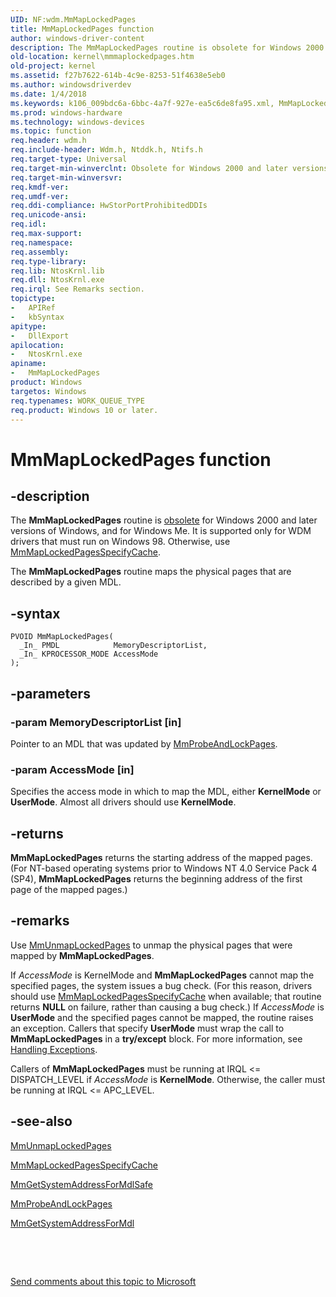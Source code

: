 ```yaml
---
UID: NF:wdm.MmMapLockedPages
title: MmMapLockedPages function
author: windows-driver-content
description: The MmMapLockedPages routine is obsolete for Windows 2000 and later versions of Windows, and for Windows Me.
old-location: kernel\mmmaplockedpages.htm
old-project: kernel
ms.assetid: f27b7622-614b-4c9e-8253-51f4638e5eb0
ms.author: windowsdriverdev
ms.date: 1/4/2018
ms.keywords: k106_009bdc6a-6bbc-4a7f-927e-ea5c6de8fa95.xml, MmMapLockedPages routine [Kernel-Mode Driver Architecture], wdm/MmMapLockedPages, kernel.mmmaplockedpages, MmMapLockedPages
ms.prod: windows-hardware
ms.technology: windows-devices
ms.topic: function
req.header: wdm.h
req.include-header: Wdm.h, Ntddk.h, Ntifs.h
req.target-type: Universal
req.target-min-winverclnt: Obsolete for Windows 2000 and later versions of Windows, and for Windows Me. This routine is supported only for WDM drivers that must run on Windows 98. Otherwise, use MmMapLockedPagesSpecifyCache.
req.target-min-winversvr: 
req.kmdf-ver: 
req.umdf-ver: 
req.ddi-compliance: HwStorPortProhibitedDDIs
req.unicode-ansi: 
req.idl: 
req.max-support: 
req.namespace: 
req.assembly: 
req.type-library: 
req.lib: NtosKrnl.lib
req.dll: NtosKrnl.exe
req.irql: See Remarks section.
topictype:
-	APIRef
-	kbSyntax
apitype:
-	DllExport
apilocation:
-	NtosKrnl.exe
apiname:
-	MmMapLockedPages
product: Windows
targetos: Windows
req.typenames: WORK_QUEUE_TYPE
req.product: Windows 10 or later.
---
```


# MmMapLockedPages function


## -description


The <b>MmMapLockedPages</b> routine is <u>obsolete</u> for Windows 2000 and later versions of Windows, and for Windows Me. It is supported only for WDM drivers that must run on Windows 98. Otherwise, use <a href="..\wdm\nf-wdm-mmmaplockedpagesspecifycache.md">MmMapLockedPagesSpecifyCache</a>.

The <b>MmMapLockedPages</b> routine maps the physical pages that are described by a given MDL.


## -syntax


````
PVOID MmMapLockedPages(
  _In_ PMDL            MemoryDescriptorList,
  _In_ KPROCESSOR_MODE AccessMode
);
````


## -parameters




### -param MemoryDescriptorList [in]

Pointer to an MDL that was updated by <a href="..\wdm\nf-wdm-mmprobeandlockpages.md">MmProbeAndLockPages</a>.


### -param AccessMode [in]

Specifies the access mode in which to map the MDL, either <b>KernelMode</b> or <b>UserMode</b>. Almost all drivers should use <b>KernelMode</b>.


## -returns



<b>MmMapLockedPages</b> returns the starting address of the mapped pages. (For NT-based operating systems prior to Windows NT 4.0 Service Pack 4 (SP4), <b>MmMapLockedPages</b> returns the beginning address of the first page of the mapped pages.)




## -remarks



Use <a href="..\wdm\nf-wdm-mmunmaplockedpages.md">MmUnmapLockedPages</a> to unmap the physical pages that were mapped by <b>MmMapLockedPages</b>.

If <i>AccessMode</i> is KernelMode and <b>MmMapLockedPages</b> cannot map the specified pages, the system issues a bug check. (For this reason, drivers should use <a href="..\wdm\nf-wdm-mmmaplockedpagesspecifycache.md">MmMapLockedPagesSpecifyCache</a> when available; that routine returns <b>NULL</b> on failure, rather than causing a bug check.) If <i>AccessMode</i> is <b>UserMode</b> and the specified pages cannot be mapped, the routine raises an exception. Callers that specify <b>UserMode</b> must wrap the call to <b>MmMapLockedPages</b> in a <b>try/except</b> block. For more information, see <a href="https://msdn.microsoft.com/library/windows/hardware/ff546823">Handling Exceptions</a>.

Callers of <b>MmMapLockedPages</b> must be running at IRQL &lt;= DISPATCH_LEVEL if <i>AccessMode</i> is <b>KernelMode</b>. Otherwise, the caller must be running at IRQL &lt;= APC_LEVEL.




## -see-also

<a href="..\wdm\nf-wdm-mmunmaplockedpages.md">MmUnmapLockedPages</a>



<a href="..\wdm\nf-wdm-mmmaplockedpagesspecifycache.md">MmMapLockedPagesSpecifyCache</a>



<a href="https://msdn.microsoft.com/library/windows/hardware/ff554559">MmGetSystemAddressForMdlSafe</a>



<a href="..\wdm\nf-wdm-mmprobeandlockpages.md">MmProbeAndLockPages</a>



<a href="..\wdm\nf-wdm-mmgetsystemaddressformdl.md">MmGetSystemAddressForMdl</a>



 

 

<a href="mailto:wsddocfb@microsoft.com?subject=Documentation%20feedback [kernel\kernel]:%20MmMapLockedPages routine%20 RELEASE:%20(1/4/2018)&amp;body=%0A%0APRIVACY STATEMENT%0A%0AWe use your feedback to improve the documentation. We don't use your email address for any other purpose, and we'll remove your email address from our system after the issue that you're reporting is fixed. While we're working to fix this issue, we might send you an email message to ask for more info. Later, we might also send you an email message to let you know that we've addressed your feedback.%0A%0AFor more info about Microsoft's privacy policy, see http://privacy.microsoft.com/en-us/default.aspx." title="Send comments about this topic to Microsoft">Send comments about this topic to Microsoft</a>

